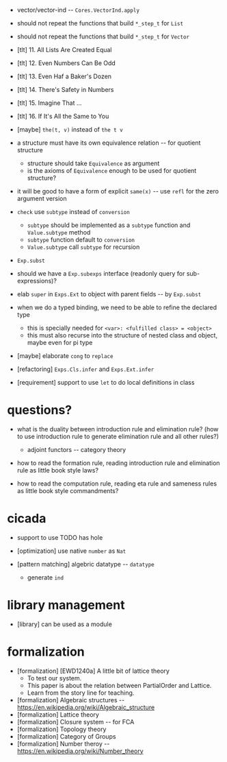 - vector/vector-ind -- `Cores.VectorInd.apply`

- should not repeat the functions that build `*_step_t` for `List`
- should not repeat the functions that build `*_step_t` for `Vector`

- [tlt] 11. All Lists Are Created Equal
- [tlt] 12. Even Numbers Can Be Odd
- [tlt] 13. Even Haf a Baker's Dozen
- [tlt] 14. There's Safety in Numbers
- [tlt] 15. Imagine That ...
- [tlt] 16. If It's All the Same to You

- [maybe] `the(t, v)` instead of `the t v`

- a structure must have its own equivalence relation -- for quotient structure
  - structure should take `Equivalence` as argument
  - is the axioms of `Equivalence` enough to be used for quotient structure?

- it will be good to have a form of explicit `same(x)` -- use `refl` for the zero argument version

- `check` use `subtype` instead of `conversion`
  - `subtype` should be implemented as a `subtype` function and `Value.subtype` method
  - `subtype` function default to `conversion`
  - `Value.subtype` call `subtype` for recursion

- `Exp.subst`

- should we have a `Exp.subexps` interface (readonly query for sub-expressions)?

- elab `super` in `Exps.Ext` to object with parent fields -- by `Exp.subst`

- when we do a typed binding, we need to be able to refine the declared type
  - this is specially needed for `<var>: <fulfilled class> = <object>`
  - this must also recurse into the structure of nested class and object, maybe even for pi type

- [maybe] elaborate `cong` to `replace`

- [refactoring] `Exps.Cls.infer` and `Exps.Ext.infer`

- [requirement] support to use `let` to do local definitions in class

# questions?

- what is the duality between introduction rule and elimination rule?
  (how to use introduction rule to generate elimination rule and all other rules?)
  - adjoint functors -- category theory

- how to read the formation rule, reading introduction rule and elimination rule as little book style laws?
- how to read the computation rule, reading eta rule and sameness rules as little book style commandments?

# cicada

- support to use TODO has hole

- [optimization] use native `number` as `Nat`

- [pattern matching] algebric datatype -- `datatype`
  - generate `ind`

# library management

- [library] can be used as a module

# formalization

- [formalization] [EWD1240a] A little bit of lattice theory
  - To test our system.
  - This paper is about the relation between PartialOrder and Lattice.
  - Learn from the story line for teaching.
- [formalization] Algebraic structures -- https://en.wikipedia.org/wiki/Algebraic_structure
- [formalization] Lattice theory
- [formalization] Closure system -- for FCA
- [formalization] Topology theory
- [formalization] Category of Groups
- [formalization] Number theroy -- https://en.wikipedia.org/wiki/Number_theory
